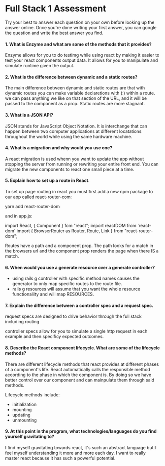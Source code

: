 # Full Stack 1 Assessment

Try your best to answer each question on your own before looking up the answer online. Once you're done writing your first answer, you can google the question and write the best answer you find.

#### 1. What is Enzyme and what are some of the methods that it provides?

Enzyme allows for you to do testimg while using react by making it easier to test your react components output data. It allows for you to manipulate and simulate runtime given the output.


#### 2. What is the difference between dynamic and a static routes?

The main difference between dynamic and static routes are that with dynamic routes you can make variable declaretions with (:) within a route. we can pass anything we like on that section of the URL, and it will be passed to the component as a prop. Static routes are more stagnant. 
 
#### 3. What is a JSON API?

JSON stands for JavaScript Object Notation. It is interchange that can happen between two computer applications at different locatations throughout the world while using the same hardware machine.

#### 4. What is a migration and why would you use one?

A react migration is used whenn you want to update the app without stopping the server from running or rewriting your entire front end. You can migrate the new components to react one small piece at a time.

#### 5. Explain how to set up a route in React.

To set up page routing in react you must first add a new npm package to our app called react-router-com:

yarn add react-router-dom

and in app.js:

import React, { Component } fom "react";
import reactDOM from 'react-dom'
import {
        BrowserRouter as Router,
        Route,
        Link 
} from "react-router-dom";

Routes have a path and a component prop. The path looks for a match in the browsers url and the component prop renders the page when there IS a match.

#### 6. When would you use a generate resource over a generate controller?

- using rails g controller with specific method names causes the generator to only map specific routes to the route file. 
- rails g resources will assume that you want the whole resource functionalilty and will map RESOURCES.


#### 7. Explain the difference between a controller spec and a request spec.

request specs are designed to drive behavior through the full stack including routing

controller specs allow for you to simulate a single http request in each example and then specificy expected outcomes. 

#### 8. Describe the React component lifecycle. What are some of the lifecycle methods?

There are different lifecycle methods that react provides at different phases of a component's life. React automatically calls the responsible method according to the phase in which the component is. By doing so we have better control over our component and can mainpulate them through said methods. 

Lifecycle methods include:
- initialization
- mounting
- updating
- unmounting


#### 9. At this point in the program, what technologies/languages do you find yourself gravitating to?

I find myself gravitating towards react, it's such an abstract language but I feel myself understanding it more and more each day. I want to really master react because it has such a powerful potential.